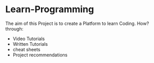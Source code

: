 # Learn-Programming

The aim of this Project is to create a Platform to learn Coding.
How? through:
* Video Tutorials
* Written Tutorials
* cheat sheets
* Project recommendations
